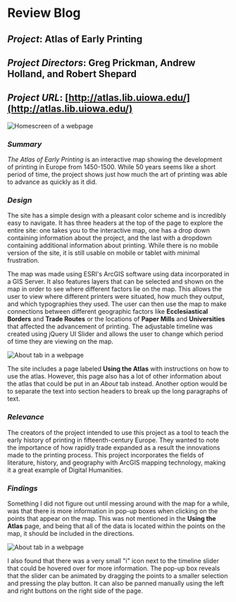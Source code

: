 # Review Blog

## _Project_: Atlas of Early Printing

## _Project Directors_: Greg Prickman, Andrew Holland, and Robert Shepard

## _Project URL_: [http://atlas.lib.uiowa.edu/](http://atlas.lib.uiowa.edu/)

![Homescreen of a webpage](https://zXtrada.github.io/Zachary-Estrada/images/atlastwo.png)

### _Summary_

_The Atlas of Early Printing_ is an interactive map showing the development of printing in Europe from 1450-1500. While 50 years seems like a short period of time, the project shows just how much the art of printing was able to advance as quickly as it did. 

### _Design_

The site has a simple design with a pleasant color scheme and is incredibly easy to navigate. It has three headers at the top of the page to explore the entire site: one takes you to the interactive map, one has a drop down containing information about the project, and the last with a dropdown containing additional information about printing. While there is no mobile version of the site, it is still usable on mobile or tablet with minimal frustration. 

The map was made using ESRI's ArcGIS software using data incorporated in a GIS Server. It also features layers that can be selected and shown on the map in order to see where different factors lie on the map. This allows the user to view where different printers were situated, how much they output, and which typographies they used. The user can then use the map to make connections between different geographic factors like **Ecclesiastical Borders** and **Trade Routes** or the locations of **Paper Mills** and **Universities** that affected the advancement of printing. The adjustable timeline was created using jQuery UI Slider and allows the user to change which period of time they are viewing on the map.

![About tab in a webpage](https://zXtrada.github.io/Zachary-Estrada/images/atlasone.png)

The site includes a page labeled **Using the Atlas** with instructions on how to use the atlas. However, this page also has a lot of other information about the atlas that could be put in an _About_ tab instead. Another option would be to separate the text into section headers to break up the long paragraphs of text. 

### _Relevance_

The creators of the project intended to use this project as a tool to teach the early history of printing in fifteenth-century Europe. They wanted to note the importance of how rapidly trade expanded as a result the innovations made to the printing process. This project incorporates the fields of literature, history, and geography with ArcGIS mapping technology, making it a great example of Digital Humanities.

### _Findings_

Something I did not figure out until messing around with the map for a while, was that there is more information in pop-up boxes when clicking on the points that appear on the map. This was not mentioned in the **Using the Atlas** page, and being that all of the data is located within the points on the map, it should be included in the directions.

![About tab in a webpage](https://zXtrada.github.io/Zachary-Estrada/images/atlasthree.png)

I also found that there was a very small "i" icon next to the timeline slider that could be hovered over for more information. The pop-up box reveals that the slider can be animated by dragging the points to a smaller selection and pressing the play button. It can also be panned manually using the left and right buttons on the right side of the page.

